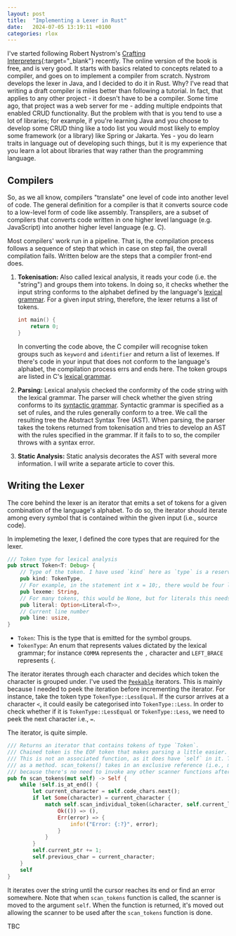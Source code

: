 ```yaml
---
layout: post
title:  "Implementing a Lexer in Rust"
date:   2024-07-05 13:19:11 +0100
categories: rlox
---
```


I've started following Robert Nystrom's [Crafting Interpreters](https://craftinginterpreters.com/contents.html){:target="_blank"} recently. The online version of the book is free, and is very good. It starts with basics related to concepts related to a compiler, and goes on to implement a compiler from scratch. Nystrom develops the lexer in Java, and I decided to do it in Rust. Why? I've read that writing a draft compiler is miles better than following a tutorial. In fact, that applies to any other project - it doesn't have to be a compiler. Some time ago, that project was a web server for me - adding multiple endpoints that enabled CRUD functionality. But the problem with that is you tend to use a lot of libraries; for example, if you're learning Java and you choose to develop some CRUD thing like a todo list you would most likely to employ some framework (or a library) like Spring or Jakarta. Yes - you do learn traits in language out of developing such things, but it is my experience that you learn a lot about libraries that way rather than the programming language.

## Compilers

So, as we all know, compilers "translate" one level of code into another level of code. The general definition for a compiler is that it converts source code to a low-level form of code like assembly. Transpilers, are a subset of compilers that converts code written in one higher level language (e.g. JavaScript) into another higher level language (e.g. C). 

Most compilers' work run in a pipeline. That is, the compilation process follows a sequence of step that which in case on step fail, the overall compilation fails. Written below are the steps that a compiler front-end does.

1. **Tokenisation:** Also called lexical analysis, it reads your code (i.e. the "string") and groups them into tokens. In doing so, it checks whether the input string conforms to the alphabet defined by the language's [lexical grammar](https://en.wikipedia.org/wiki/Lexical_grammar). For a given input string, therefore, the lexer returns a list of tokens. 

    ```c
    int main() {
        return 0;
    }
    ```

    In converting the code above, the C compiler will recognise token groups such as `keyword` and `identifier` and return a list of lexemes. If there's code in your input that does not conform to the language's alphabet, the compilation process errs and ends here. The token groups are listed in C's [lexical grammar](https://learn.microsoft.com/en-us/cpp/c-language/lexical-grammar?view=msvc-170).

2. **Parsing:** Lexical analysis checked the conformity of the code string with the lexical grammar. The parser will check whether the given string conforms to its [syntactic grammar](https://learn.microsoft.com/en-us/cpp/c-language/phrase-structure-grammar?view=msvc-170). Syntactic grammar is specified as a set of rules, and the rules generally conform to a tree. We call the resulting tree the Abstract Syntax Tree (AST). When parsing, the parser takes the tokens returned from tokenisation and tries to develop an AST with the rules specified in the grammar. If it fails to to so, the compiler throws with a syntax error.

3. **Static Analysis:** Static analysis decorates the AST with several more information. I will write a separate article to cover this.

## Writing the Lexer

The core behind the lexer is an iterator that emits a set of tokens for a given combination of the language's alphabet. To do so, the iterator should iterate among every symbol that is contained within the given input (i.e., source code).

In implemeting the lexer, I defined the core types that are required for the lexer.

```rust
/// Token type for lexical analysis
pub struct Token<T: Debug> {
    // Type of the token. I have used `kind` here as `type` is a reserved word in Rust
    pub kind: TokenType,
    // For example, in the statement int x = 10;, there would be four lexemes: `"int"`, `"x"`, `"="`, and `"10"`.
    pub lexeme: String,
    // For many tokens, this would be None, but for literals this needs to be set as its own type (e.g. `String` for strings)
    pub literal: Option<Literal<T>>,
    // Current line number
    pub line: usize,
}
```

- `Token`: This is the type that is emitted for the symbol groups. 
- `TokenType`: An enum that represents values dictated by the lexical grammar; for instance `COMMA` represents the `,` character and `LEFT_BRACE` represents `{`. 

The iterator iterates through each character and decides which token the character is grouped under. I've used the [`Peekable`](https://doc.rust-lang.org/std/iter/struct.Peekable.html) iterators. This is mainly because I needed to peek the iteration before incrementing the iterator. For instance, take the token type `TokenType::LessEqual`. If the cursor arrives at a character `<`, it could easily be categorised into `TokenType::Less`. In order to check whether if it is `TokenType::LessEqual` or `TokenType::Less`, we need to peek the next character i.e., `=`.

The iterator, is quite simple. 

```rust
/// Returns an iterator that contains tokens of type `Token`.
/// Chained token is the EOF token that makes parsing a little easier.
/// This is not an associated function, as it does have `self` in it. This needs to be called
/// as a method. scan_tokens() takes in an exclusive reference (i.e., mut self) to the instance of Scanner
/// because there's no need to invoke any other scanner functions after the invocation of this function.
pub fn scan_tokens(mut self) -> Self {
    while !self.is_at_end() {
        let current_character = self.code_chars.next();
        if let Some(character) = current_character {
            match self.scan_individual_token(&character, self.current_line) {
                Ok(()) => (),
                Err(error) => {
                    info!("Error: {:?}", error);
                }
            }
        }
        self.current_ptr += 1;
        self.previous_char = current_character;
    }
    self
}
```

It iterates over the string until the cursor reaches its end or find an error somewhere. Note that when `scan_tokens` function is called, the scanner is moved to the argument `self`. When the function is returned, it's moved out allowing the scanner to be used after the `scan_tokens` function is done.

TBC
